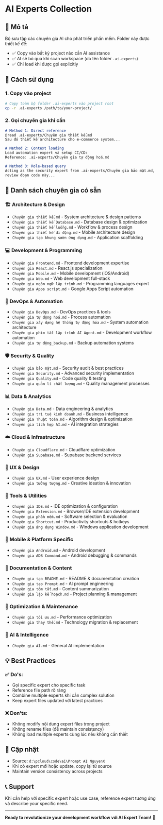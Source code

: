 # AI Experts Collection

## 📖 Mô tả
Bộ sưu tập các chuyên gia AI cho phát triển phần mềm. Folder này được thiết kế để:
- ✅ Copy vào bất kỳ project nào cần AI assistance
- ✅ AI sẽ bỏ qua khi scan workspace (do tên folder `.ai-experts`)
- ✅ Chỉ load khi được gọi explicitly

## 🚀 Cách sử dụng

### 1. Copy vào project
```bash
# Copy toàn bộ folder .ai-experts vào project root
cp -r .ai-experts /path/to/your-project/
```

### 2. Gọi chuyên gia khi cần
```markdown
# Method 1: Direct reference
@read .ai-experts/Chuyên gia thiết kế.md
Sau đó thiết kế architecture cho e-commerce system...

# Method 2: Context loading  
Load automation expert và setup CI/CD:
Reference: .ai-experts/Chuyên gia tự động hoá.md

# Method 3: Role-based query
Acting as the security expert from .ai-experts/Chuyên gia bảo mật.md,
review đoạn code này...
```

## 📂 Danh sách chuyên gia có sẵn

### 🏗️ **Architecture & Design**
- `Chuyên gia thiết kế.md` - System architecture & design patterns
- `Chuyên gia thiết kế Database.md` - Database design & optimization
- `Chuyên gia thiết kế luồng.md` - Workflow & process design
- `Chuyên gia thiết kế di động.md` - Mobile architecture design
- `Chuyên gia tạo khung sườn ứng dụng.md` - Application scaffolding

### 💻 **Development & Programming**
- `Chuyên gia Frontend.md` - Frontend development expertise
- `Chuyên gia React.md` - React.js specialization
- `Chuyên gia Mobile.md` - Mobile development (iOS/Android)
- `Chuyên gia Web.md` - Web development full-stack
- `Chuyên gia ngôn ngữ lập trình.md` - Programming languages expert
- `Chuyên gia Apps script.md` - Google Apps Script automation

### 🔧 **DevOps & Automation**
- `Chuyên gia DevOps.md` - DevOps practices & tools
- `Chuyên gia tự động hoá.md` - Process automation
- `Chuyên gia xây dựng hệ thống tự động hóa.md` - System automation architecture
- `Chuyên gia phím tắt lập trình AI Agent.md` - Development workflow automation
- `Chuyên gia tự động_backup.md` - Backup automation systems

### 🛡️ **Security & Quality**
- `Chuyên gia bảo mật.md` - Security audit & best practices
- `Chuyên gia Security.md` - Advanced security implementation
- `Chuyên gia Quality.md` - Code quality & testing
- `Chuyên gia quản lí chất lượng.md` - Quality management processes

### 📊 **Data & Analytics**
- `Chuyên gia Data.md` - Data engineering & analytics
- `Chuyên gia trí tuệ kinh doanh.md` - Business intelligence
- `Chuyên gia Thuật toán.md` - Algorithm design & optimization
- `Chuyên gia tích hợp AI.md` - AI integration strategies

### ☁️ **Cloud & Infrastructure**
- `Chuyên gia Cloudflare.md` - Cloudflare optimization
- `Chuyên gia Supabase.md` - Supabase backend services

### 🎨 **UX & Design**
- `Chuyên gia UX.md` - User experience design
- `Chuyên gia tưởng tượng.md` - Creative ideation & innovation

### 🔧 **Tools & Utilities**
- `Chuyên gia IDE.md` - IDE optimization & configuration
- `Chuyên gia Extension.md` - Browser/IDE extension development
- `Chuyên gia phần mềm.md` - Software selection & evaluation
- `Chuyên gia Shortcut.md` - Productivity shortcuts & hotkeys
- `Chuyên gia ứng dụng Window.md` - Windows application development

### 📱 **Mobile & Platform Specific**
- `Chuyên gia Android.md` - Android development
- `Chuyên gia ADB Command.md` - Android debugging & commands

### 📝 **Documentation & Content**
- `Chuyên gia tạo README.md` - README & documentation creation
- `Chuyên gia tạo Prompt.md` - AI prompt engineering
- `Chuyên gia tóm tắt.md` - Content summarization
- `Chuyên gia lập kế hoạch.md` - Project planning & management

### 🔄 **Optimization & Maintenance**
- `Chuyên gia tối ưu.md` - Performance optimization
- `Chuyên gia thay thế.md` - Technology migration & replacement

### 🤖 **AI & Intelligence**
- `Chuyên gia AI.md` - General AI implementation

## 💡 Best Practices

### ✅ Do's:
- Gọi specific expert cho specific task
- Reference file path rõ ràng
- Combine multiple experts khi cần complex solution
- Keep expert files updated với latest practices

### ❌ Don'ts:
- Không modify nội dung expert files trong project
- Không rename files (để maintain consistency)
- Không load multiple experts cùng lúc nếu không cần thiết

## 🔄 Cập nhật
- Source: `d:\pcloud\code\ai\Prompt AI NguyenX`
- Khi có expert mới hoặc update, copy lại từ source
- Maintain version consistency across projects

## 📞 Support
Khi cần help với specific expert hoặc use case, reference expert tương ứng và describe your specific need.

---

**Ready to revolutionize your development workflow với AI Expert Team!** 🚀

